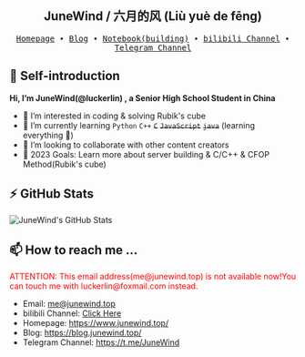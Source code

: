 <h2 align="center"> JuneWind / 六月的风 (Liù yuè de fēng)  </h2>

<p align="center">
  <samp>
    <a href="https://www.junewind.top/">Homepage</a> ∙
    <a href="https://blog.junewind.top/">Blog</a> ∙
    <a href="https://note.junewind.top/">Notebook(building)</a> ∙
    <a href="https://space.bilibili.com/3493123875408616">bilibili Channel</a> ∙ 
    <a href="https://t.me/JuneWind">Telegram Channel</a>
<!--     ∙ <a href="https://t.me/Tony_Crane">telegram</a> -->
  </samp>
</p>

## 👋 Self-introduction
<strong>Hi, I’m JuneWind(@luckerlin) , a Senior High School Student in China</strong>
- 👀 I’m interested in coding & solving Rubik's cube
- 🌱 I’m currently learning `Python` `C++` <del>`C`</del> <del>`JavaScript`</del> <del>`java`</del> (learning everything 🤣)
- 💞️ I’m looking to collaborate with other content creators
- 🥅 2023 Goals: Learn more about server building & C/C++ & CFOP Method(Rubik's cube)


<!-- [![Anurag's GitHub stats](https://junewind-github-readme-stats.api.junewind.top/api?username=luckerlin)](https://github.com/anuraghazra/github-readme-stats) -->

## :zap: GitHub Stats

<img alt="JuneWind's GitHub Stats" src="https://junewind-github-readme-stats.api.junewind.top/api?username=luckerlin&show_icons=true&hide_border=false&title_color=ff652f&icon_color=FFE400&bg_color=09131B&text_color=ffffff&border_color=0c1a25" />


## 📫 How to reach me ...

<p style="color: #ff0000;">ATTENTION: This email address(me@junewind.top) is not available now!You can touch me with luckerlin@foxmail.com instead.</p>

- Email: me@junewind.top
- bilibili Channel: <a href="https://space.bilibili.com/3493123875408616">Click Here</a>
- Homepage: https://www.junewind.top/
- Blog: https://blog.junewind.top/
- Telegram Channel: https://t.me/JuneWind
    
<!---
luckerlin/luckerlin is a ✨ special ✨ repository because its `README.md` (this file) appears on your GitHub profile.
You can click the Preview link to take a look at your changes.
--->
